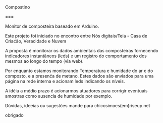 Compostino

===

Monitor de composteira baseado em Arduino.

Este projeto foi iniciado no encontro entre Nós digitais/Teia - Casa de Criaćão, Veracidade e Nuvem

A proposta é monitorar os dados ambientais das composteiras fornecendo indicadores instantâneos (leds) e um registro do comportamento dos mesmos ao longo do tempo (via web).

Por enquanto estamos monitorando Temperatura e humidade do ar e do composto, e a presenća de metano. Estes dados são enviados para uma página na rede interna e acionam leds indicando os níveis.

A idéia a médio prazo é acionarmos atuadores para corrigir eventuais amostras como ausencia de humidade por exemplo.

Dúvidas, ideeias ou sugestões mande para chicosimoes(em)riseup.net

obrigado 
